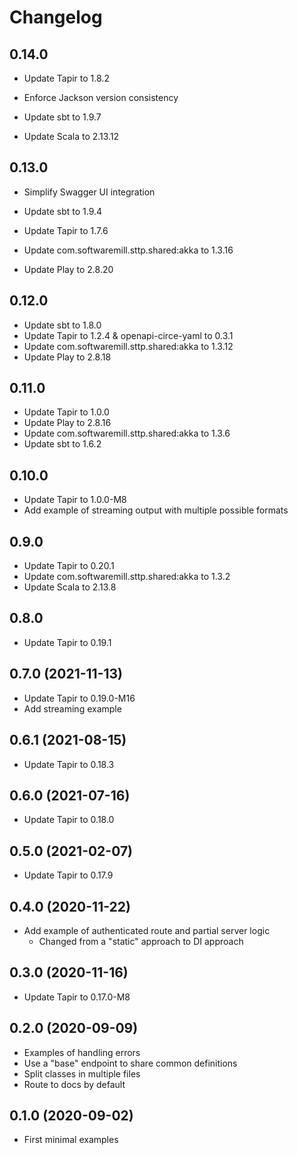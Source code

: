 # Changelog

## 0.14.0

- Update Tapir to 1.8.2
- Enforce Jackson version consistency

- Update sbt to 1.9.7
- Update Scala to 2.13.12

## 0.13.0

- Simplify Swagger UI integration

- Update sbt to 1.9.4
- Update Tapir to 1.7.6
- Update com.softwaremill.sttp.shared:akka to 1.3.16
- Update Play to 2.8.20

## 0.12.0

- Update sbt to 1.8.0
- Update Tapir to 1.2.4 & openapi-circe-yaml to 0.3.1
- Update com.softwaremill.sttp.shared:akka to 1.3.12
- Update Play to 2.8.18

## 0.11.0

- Update Tapir to 1.0.0
- Update Play to 2.8.16
- Update com.softwaremill.sttp.shared:akka to 1.3.6
- Update sbt to 1.6.2

## 0.10.0

- Update Tapir to 1.0.0-M8
- Add example of streaming output with multiple possible formats

## 0.9.0

- Update Tapir to 0.20.1
- Update com.softwaremill.sttp.shared:akka to 1.3.2
- Update Scala to 2.13.8

## 0.8.0

- Update Tapir to 0.19.1

## 0.7.0 (2021-11-13)

- Update Tapir to 0.19.0-M16
- Add streaming example

## 0.6.1 (2021-08-15)

- Update Tapir to 0.18.3

## 0.6.0 (2021-07-16)

- Update Tapir to 0.18.0

## 0.5.0 (2021-02-07)

- Update Tapir to 0.17.9

## 0.4.0 (2020-11-22)

- Add example of authenticated route and partial server logic
  - Changed from a "static" approach to DI approach

## 0.3.0 (2020-11-16)

- Update Tapir to 0.17.0-M8

## 0.2.0 (2020-09-09)

- Examples of handling errors
- Use a "base" endpoint to share common definitions
- Split classes in multiple files
- Route to docs by default

## 0.1.0 (2020-09-02)

- First minimal examples
